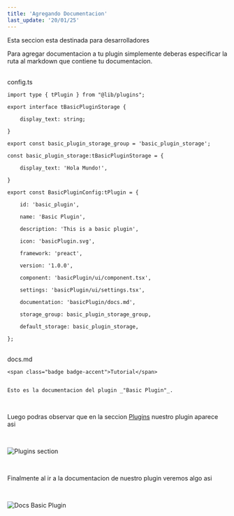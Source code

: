 ```yaml
---
title: 'Agregando Documentacion'
last_update: '20/01/25'
---
```

<div class="flex items-center gap-2 text-accent">
<span class="icon-[lucide--info] text-xl" ></span>
Esta seccion esta destinada para desarrolladores
</div>

Para agregar documentacion a tu plugin simplemente deberas especificar la ruta al markdown que contiene tu documentacion.

<br/>

<div class="mockup-code">
  <span class="code-title">config.ts</span>
  <pre data-prefix="1"><code>import type { tPlugin } from "@lib/plugins";</code></pre>
  <pre data-prefix="2"><code>export interface tBasicPluginStorage {</code></pre>
  <pre data-prefix="3"><code>    display_text: string;</code></pre>
  <pre data-prefix="4"><code>}</code></pre>
  <pre data-prefix="5"><code>export const basic_plugin_storage_group = 'basic_plugin_storage';</code></pre>
  <pre data-prefix="6"><code>const basic_plugin_storage:tBasicPluginStorage = {</code></pre>
  <pre data-prefix="7"><code>    display_text: 'Hola Mundo!',</code></pre>
  <pre data-prefix="8"><code>}</code></pre>
  <pre data-prefix="9"><code>export const BasicPluginConfig:tPlugin = {</code></pre>
  <pre data-prefix="10"><code>    id: 'basic_plugin',</code></pre>
  <pre data-prefix="11"><code>    name: 'Basic Plugin',</code></pre>
  <pre data-prefix="12"><code>    description: 'This is a basic plugin',</code></pre>
  <pre data-prefix="13"><code>    icon: 'basicPlugin.svg',</code></pre>
  <pre data-prefix="14"><code>    framework: 'preact',</code></pre>
  <pre data-prefix="15"><code>    version: '1.0.0',</code></pre>
  <pre data-prefix="16"><code>    component: 'basicPlugin/ui/component.tsx',</code></pre>
  <pre data-prefix="17"><code>    settings: 'basicPlugin/ui/settings.tsx',</code></pre>
  <pre data-prefix="18" class="bg-primary text-primary-content"><code>    documentation: 'basicPlugin/docs.md',</code></pre>
  <pre data-prefix="19"><code>    storage_group: basic_plugin_storage_group,</code></pre>
  <pre data-prefix="20"><code>    default_storage: basic_plugin_storage,</code></pre>
  <pre data-prefix="21"><code>};</code></pre>
</div>

<br/>

<div class="mockup-code">
  <span class="code-title">docs.md</span>
  <pre data-prefix="1"><code>&lt;span class="badge badge-accent"&gt;Tutorial&lt;/span&gt;</code></pre>
  <pre data-prefix="2"><code></code></pre>
  <pre data-prefix="3"><code>Esto es la documentacion del plugin _"Basic Plugin"_.</code></pre>
</div>

<br/>

Luego podras observar que en la seccion [Plugins](/home/plugins/) nuestro plugin aparece asi

<br/>

![Plugins section](/tutorial/basic_docs.png)

<br/>

Finalmente al ir a la documentacion de nuestro plugin veremos algo asi

<br/>

![Docs Basic Plugin](/tutorial/basic_docs_page.png)
